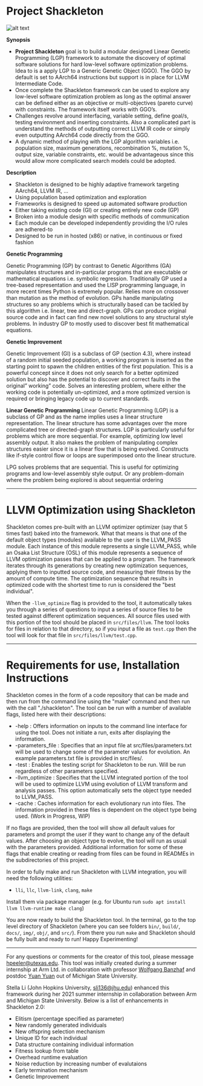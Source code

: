 # Project Shackleton

![alt text](img/shackleton.jpg "The Endurance")

**Synopsis**

*  **Project Shackleton** goal is to build a modular designed Linear Genetic Programming (LGP) framework to automate the discovery of optimal software solutions for hard low-level software optimization problems. Idea to is a apply LGP to a Generic Genetic Object (GGO). The GGO by default is set to AArch64 instructions but support is in place for LLVM Intermediate Code.
*  Once complete the Shackleton framework can be used to explore any low-level software optimization problem as long as the optimal answer can be defined either as an objective or multi-objectives (pareto curve) with constraints. The framework itself works with GGO’s.
*  Challenges revolve around interfacing, variable setting, define goal/s, testing environment and inserting constraints. Also a complicated part is understand the methods of outputting correct LLVM IR code or simply even outputting AArch64 code directly from the GGO.
*  A dynamic method of playing with the LGP algorithm variables i.e. population size, maximum generations, recombination %, mutation %, output size, variable constraints, etc. would be advantageous since this would allow more complicated search models could be adopted. 


**Description**


*  Shackleton is designed to be highly adaptive framework targeting AArch64, LLVM IR, …
*  Using population based optimization and exploration
*  Frameworks is designed to speed up automated software production
*  Either taking existing code (GI) or creating entirely new code (GP)
*  Broken into a module design with specific methods of communication
*  Each module can be developed independently providing the I/O rules are adhered-to
*  Designed to be run in hosted (x86) or native, in continuous or fixed fashion

**Genetic Programming**

Genetic Programming (GP) by contrast to Genetic Algorithms (GA) manipulates structures and in-particular programs that are executable or mathematical equations i.e. symbolic regression.  Traditionally GP used a tree-based representation and used the LISP programming language, in more recent times Python is extremely popular.  Relies more on crossover than mutation as the method of evolution. GPs handle manipulating structures so any problems which is structurally based can be tackled by this algorithm i.e. linear, tree and direct-graph. GPs can produce original source code and in fact can find new novel solutions to any structural style problems.  In industry GP to mostly used to discover best fit mathematical equations.

**Genetic Improvement**

Genetic Improvement (GI) is a subclass of GP (section 4.3), where instead of a random initial seeded population, a working program is inserted as the starting point to spawn the children entities of the first population.  This is a powerful concept since it does not only search for a better optimized solution but also has the potential to discover and correct faults in the original” working” code. Solves an interesting problem, where either the working code is potentially un-optimized, and a more optimized version is required or bringing legacy code up to current standards.

**Linear Genetic Programming**
Linear Genetic Programming (LGP) is a subclass of GP and as the name implies uses a linear structure representation. The linear structure has some advantages over the more complicated tree or directed-graph structures. LGP is particularly useful for problems which are more sequential. For example, optimizing low level assembly output. It also makes the problem of manipulating complex structures easier since it is a linear flow that is being evolved.  Constructs like if-style control flow or loops are superimposed onto the linear structure.

LPG solves problems that are sequential.  This is useful for optimizing programs and low-level assembly style output.  Or any problem-domain where the problem being explored is about sequential ordering

--------

# LLVM Optimization using Shackleton

Shackleton comes pre-built with an LLVM optimizer optimizer (say that 5 times fast) baked into the framework. What that means is that one of the default object types (modules) available to the user is the LLVM_PASS module. Each instance of this module represents a single LLVM_PASS, while an Osaka List Structure (OSL) of this module represents a sequence of LLVM optimization passes that can be applied to a program. The framework iterates through its generations by creating new optimization sequences, applying them to inputted source code, and measuring their fitness by the amount of compute time. The optimization sequence that results in optimized code with the shortest time to run is considered the "best individual".

When the `-llvm_optimize` flag is provided to the tool, it automatically takes you through a series of questions to input a series of source files to be tested against different optimization sequences.
All source files used with this portion of the tool should be placed in `src/files/llvm`.
The tool looks for files in relation to that directory, so if you input a file as `test.cpp` then the tool will look for that file in `src/files/llvm/test.cpp`. 

--------

# Requirements for use, Installation Instructions

Shackleton comes in the form of a code repository that can be made and then run from the command line using the "make" command and then run with the call "./shackleton". The tool can be run with a number of available flags, listed here with their descriptions:

-   -help : Offers information on inputs to the command line interface for using the tool. Does not initiate a run, exits after displaying the information.
-   -parameters_file : Specifies that an input file at src/files/parameters.txt will be used to change some of the parameter values for evolution. An example parameters.txt file is provided in src/files/.
-   -test : Enables the testing script for Shackleton to be run. Will be run regardless of other parameters specified.
-   -llvm_optimize : Specifies that the LLVM integrated portion of the tool will be used to optimize LLVM using evolution of LLVM transform and analysis passes. This option automatically sets the object type needed to LLVM_PASS.
-   -cache : Caches information for each evolutionary run into files. The information provided in these files is dependent on the object type being used. (Work in Progress, WIP)

If no flags are provided, then the tool will show all default values for parameters and prompt the user if they want to change any of the default values. After choosing an object type to evolve, the tool will run as usual with the parameters provided. Additional information for some of these flags that enable creating or reading from files can be found in READMEs in the subdirectories of this project. 

In order to fully make and run Shackleton with LLVM integration, you will need the following utilities:

- `lli`, `llc`, `llvm-link`, `clang`, `make`

Install them via package manager (e.g. for Ubuntu run `sudo apt install llvm llvm-runtime make clang`)

You are now ready to build the Shackleton tool. In the terminal, go to the top level directory of Shackleton (where you can see folders `bin/`, `build/`, `docs/`, `img/`, `obj/`, and `src/`). From there you run `make` and Shackleton should be fully built and ready to run! Happy Experimenting!

--------

For any questions or comments for the creator of this tool, please message hpeeler@utexas.edu. This tool was initially created during a summer internship at Arm Ltd. in collaboration with professor [Wolfgang Banzhaf](http://www.cse.msu.edu/~banzhafw/) and postdoc [Yuan Yuan](https://www.researchgate.net/profile/Yuan_Yuan73) out of Michigan State University.

Stella Li (John Hopkins University, sli136@jhu.edu) enhanced this framework during her 2021 summer internship in collaboration between Arm and Michigan State University. Below is a list of enhancements in Shackleton 2.0: 

- Elitism (percentage specified as parameter)
- New randomly generated individuals
- New offspring selection mechanism
- Unique ID for each individual
- Data structure containing individual information
- Fitness lookup from table
- Overhead runtime evaluation
- Noise reduction by increasing number of evalutaions
- Early termination mechanism
- Genetic Improvement
